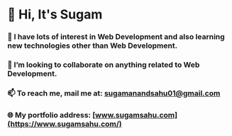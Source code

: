 # 👋 Hi, It's Sugam
### 👀 I have lots of interest in Web Development and also learning new technologies other than Web Development.
### 💞️ I’m looking to collaborate on anything related to Web Development.
### 📫 To reach me, mail me at: sugamanandsahu01@gmail.com
### 🌐 My portfolio address: [www.sugamsahu.com](https://www.sugamsahu.com/)

<!---
iSugam/iSugam is a ✨ special ✨ repository because its `README.md` (this file) appears on your GitHub profile.
You can click the Preview link to take a look at your changes.
--->

